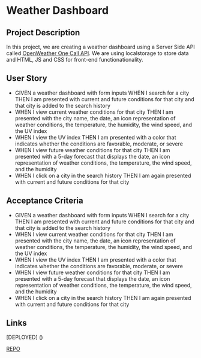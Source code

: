 # Weather Dashboard 

## Project Description 

In this project, we are creating a weather dashboard using a Server Side API called [OpenWeather One Call API](https://openweathermap.org/api/one-call-api). We are using localstorage to store data and HTML, JS and CSS for front-end functionationality.

## User Story 

- GIVEN a weather dashboard with form inputs WHEN I search for a city THEN I am presented with current and future conditions for that city and that city is added to the search history
- WHEN I view current weather conditions for that city THEN I am presented with the city
name, the date, an icon representation of weather conditions, the temperature, the humidity, the wind speed, and the UV index
- WHEN I view the UV index THEN I am presented with a color that indicates whether the conditions are favorable, moderate, or severe
- WHEN I view future weather conditions for that city THEN I am presented with a 5-day forecast that displays the date, an icon representation of weather conditions, the temperature, the wind speed, and the humidity
- WHEN I click on a city in the search history THEN I am again presented with current and future conditions for that city

## Acceptance Criteria 

- GIVEN a weather dashboard with form inputs WHEN I search for a city THEN I am presented with current and future conditions for that city and that city is added to the search history
- WHEN I view current weather conditions for that city THEN I am presented with the city name, the date, an icon representation of weather conditions, the temperature, the humidity, the wind speed, and the UV index
- WHEN I view the UV index THEN I am presented with a color that indicates whether the conditions are favorable, moderate, or severe
- WHEN I view future weather conditions for that city THEN I am presented with a 5-day forecast that displays the date, an icon representation of weather conditions, the temperature, the wind speed, and the humidity
- WHEN I click on a city in the search history THEN I am again presented with current and future conditions for that city

## Links 
[DEPLOYED] ()

[REPO](https://github.com/anjulituck/weatherdash)